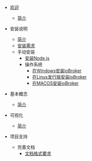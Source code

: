 * [欢迎](_zh-cn/)
  * [简介](_zh-cn/intro/)

* 安装说明
  * [简介](_zh-cn/install/)
  * [安装需求](_zh-cn/install/requirements)
  * 手动安装
    * [安装Node.js](_zh-cn/install/nodejs)
    * 操作系统
      * [在Windows安装ioBroker](_zh-cn/install/windows)
      * [在Linux发行版安装ioBroker](_zh-cn/install/linux)
      * [在MACOS安装ioBroker](_zh-cn/install/macos)

* 基本概念
  * [简介](_zh-cn/basics/README)

* 可视化
  * [简介](_zh-cn/viz/)

* 项目支持
  * 完善文档
    * [文档格式要求](_zh-cn/community/styleguidedoc)